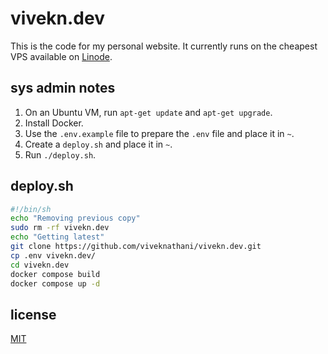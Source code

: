 # vivekn.dev

This is the code for my personal website. It currently runs on the cheapest VPS available on [Linode](https://www.linode.com/).

## sys admin notes
1. On an Ubuntu VM, run `apt-get update` and `apt-get upgrade`.
2. Install Docker.
2. Use the `.env.example` file to prepare the `.env` file and place it in `~`.
3. Create a `deploy.sh` and place it in `~`.
4. Run `./deploy.sh`.

## deploy.sh

```sh
#!/bin/sh
echo "Removing previous copy"
sudo rm -rf vivekn.dev
echo "Getting latest"
git clone https://github.com/viveknathani/vivekn.dev.git
cp .env vivekn.dev/
cd vivekn.dev
docker compose build
docker compose up -d
```

## license
[MIT](./LICENSE)